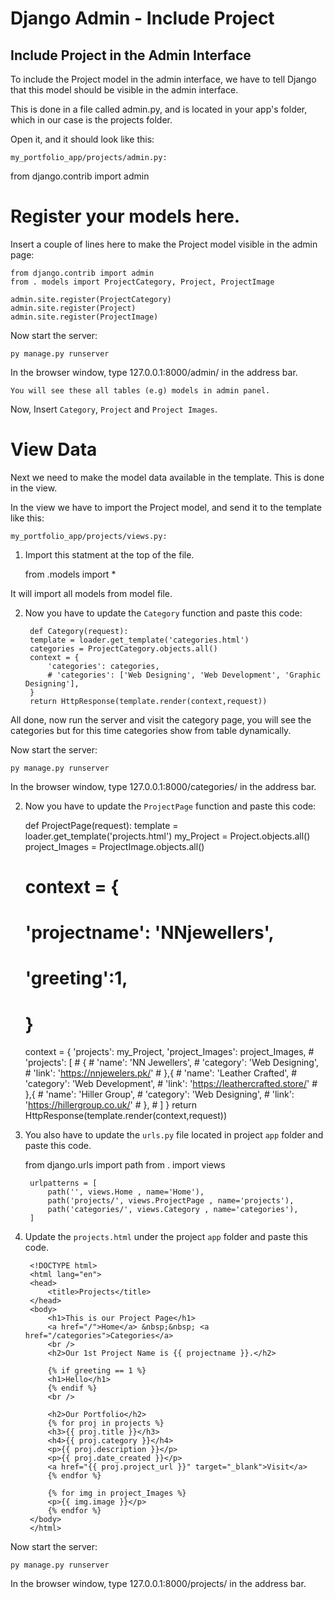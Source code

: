 # Django Admin - Include Project
## Include Project in the Admin Interface

To include the Project model in the admin interface, we have to tell Django that this model should be visible in the admin interface.

This is done in a file called admin.py, and is located in your app's folder, which in our case is the projects folder.

Open it, and it should look like this:

`my_portfolio_app/projects/admin.py:`

from django.contrib import admin

# Register your models here.

Insert a couple of lines here to make the Project model visible in the admin page:

    from django.contrib import admin
    from . models import ProjectCategory, Project, ProjectImage

    admin.site.register(ProjectCategory)
    admin.site.register(Project)
    admin.site.register(ProjectImage)

Now start the server:

    py manage.py runserver

In the browser window, type 127.0.0.1:8000/admin/ in the address bar.

`You will see these all tables (e.g) models in admin panel.`

Now, Insert `Category`, `Project` and `Project Images`.

# View Data

Next we need to make the model data available in the template. This is done in the view.

In the view we have to import the Project model, and send it to the template like this:

`my_portfolio_app/projects/views.py:`

1. Import this statment at the top of the file.

    from .models import *

It will import all models from model file.

2. Now you have to update the `Category` function and paste this code:

        def Category(request):
        template = loader.get_template('categories.html')
        categories = ProjectCategory.objects.all()
        context = {
            'categories': categories,
            # 'categories': ['Web Designing', 'Web Development', 'Graphic Designing'],   
        }
        return HttpResponse(template.render(context,request))
        
All done, now run the server and visit the category page, you will see the categories but for this time categories show from table dynamically.

Now start the server:

    py manage.py runserver

In the browser window, type 127.0.0.1:8000/categories/ in the address bar.

2. Now you have to update the `ProjectPage` function and paste this code:

    def ProjectPage(request):
    template = loader.get_template('projects.html')
    my_Project = Project.objects.all()
    project_Images = ProjectImage.objects.all()
    # context = {
    #   'projectname': 'NNjewellers',
    #   'greeting':1,
    # }
    context = {
        'projects': my_Project,
        'project_Images': project_Images,
        # 'projects': [
        #   {
        #     'name': 'NN Jewellers',
        #     'category': 'Web Designing',
        #     'link': 'https://nnjewelers.pk/'
        #   },{
        #     'name': 'Leather Crafted',
        #     'category': 'Web Development',
        #     'link': 'https://leathercrafted.store/'
        #   },{
        #     'name': 'Hiller Group',
        #     'category': 'Web Designing',
        #     'link': 'https://hillergroup.co.uk/'
        #   },
        #   ]
        }
    return HttpResponse(template.render(context,request))

4. You also have to update the `urls.py` file located in project `app` folder and paste this code.

    from django.urls import path
    from . import views

        urlpatterns = [
            path('', views.Home , name='Home'),
            path('projects/', views.ProjectPage , name='projects'),
            path('categories/', views.Category , name='categories'),
        ]

5. Update the `projects.html` under the project `app` folder and paste this code.

        <!DOCTYPE html>
        <html lang="en">
        <head>
            <title>Projects</title>
        </head>
        <body>
            <h1>This is our Project Page</h1>
            <a href="/">Home</a> &nbsp;&nbsp; <a href="/categories">Categories</a>
            <br />
            <h2>Our 1st Project Name is {{ projectname }}.</h2>

            {% if greeting == 1 %}
            <h1>Hello</h1>
            {% endif %}
            <br />

            <h2>Our Portfolio</h2>
            {% for proj in projects %}
            <h3>{{ proj.title }}</h3>
            <h4>{{ proj.category }}</h4>
            <p>{{ proj.description }}</p>
            <p>{{ proj.date_created }}</p>
            <a href="{{ proj.project_url }}" target="_blank">Visit</a>
            {% endfor %}
            
            {% for img in project_Images %}
            <p>{{ img.image }}</p>
            {% endfor %}
        </body>
        </html>

Now start the server:

    py manage.py runserver

In the browser window, type 127.0.0.1:8000/projects/ in the address bar.
